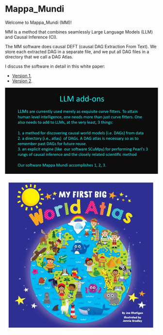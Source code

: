 # Mappa_Mundi

Welcome to Mappa_Mundi (MM)!

MM is a method that combines seamlessly
Large Language Models (LLM)
and Causal Inference (CI).

The MM software does causal DEFT
(causal DAG Extraction From Text).
We store each extracted DAG in a separate file, and we put
all DAG files in a directory
that we call
a DAG Atlas.

I discuss the software in
detail in this white paper: 
* [Version 1](https://github.com/rrtucci/mappa_mundi/blob/master/white_paper/mappa_mundi_V2.pdf),  
* [Version 2](https://github.com/rrtucci/mappa_mundi/blob/master/white_paper/mappa_mundi_V2.pdf).

![LLM add-ons](pics/llm-addons.jpg)

![My First Big Atlas](pics/my_first_big_atlas.jpeg)


